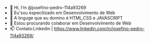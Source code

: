 - 👋 Hi, I’m @josefino-pedro-114a93269
- 👀 Eu'sou especilizado em Desenvolvimento de Web
- 🌱 A linguge que eu domino é HTML,CSS e JAVASCRIPT
- 💞️ Estou procurando colaborar em Desenvolvimento de Web
- 📫 Contato:Linkedin | https://www.linkedin.com/in/josefino-pedro-114a93269/

<!---
josefino-pedro-114a93269/josefino-pedro-114a93269 is a ✨ special ✨ repository because its `README.md` (this file) appears on your GitHub profile.
You can click the Preview link to take a look at your changes.
--->
